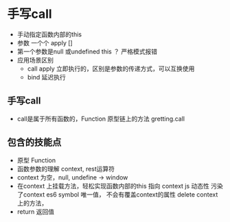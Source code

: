 # 手写call 

- 手动指定函数内部的this
- 参数 一个个 apply []
- 第一个参数是null 或undefined this ？
  严格模式报错
- 应用场景区别  
  - call apply 立即执行的，区别是参数的传递方式，可以互换使用
  - bind 延迟执行

## 手写call 
- call是属于所有函数的，Function 原型链上的方法
  gretting.call

## 包含的技能点
- 原型 Function 
- 函数参数的理解 
  context, rest运算符
- context 为空，null, undefine  -> window
- 在context 上挂载方法，轻松实现函数内部的this 指向 context
  js 动态性 污染了context 
  es6 symbol 唯一值， 不会有覆盖context的属性
  delete context上的方法， 
- return 返回值 